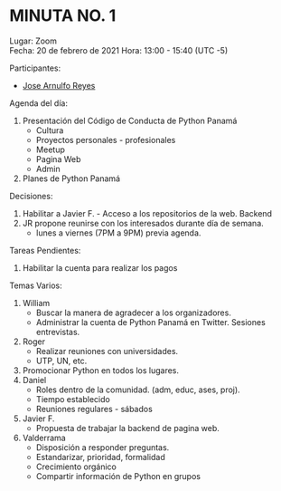 # MINUTA NO. 1

Lugar: Zoom  
Fecha: 20 de febrero de 2021
Hora: 13:00 - 15:40 (UTC -5)


Participantes:

- [Jose Arnulfo Reyes](https://www.linkedin.com/in/arnulfo-rh/)


Agenda del día:

1. Presentación del Código de Conducta de Python Panamá
      - Cultura
      - Proyectos personales - profesionales
      - Meetup
      - Pagina Web
      - Admin
2. Planes de Python Panamá

Decisiones:

1. Habilitar a Javier F. - Acceso a los repositorios de la web. Backend
2. JR propone reunirse con los interesados durante día de semana.
      - lunes a viernes (7PM a 9PM) previa agenda.

Tareas Pendientes:

1. Habilitar la cuenta para realizar los pagos

Temas Varios:

1. William
    - Buscar la manera de agradecer a los organizadores.
    - Administrar la cuenta de Python Panamá en Twitter. Sesiones entrevistas.
2. Roger
    - Realizar reuniones con universidades.
    - UTP, UN, etc.
3. Promocionar Python en todos los lugares.
4. Daniel
    - Roles dentro de la comunidad. (adm, educ, ases, proj).
    - Tiempo establecido
    - Reuniones regulares - sábados
5. Javier F.
    - Propuesta de trabajar la backend de pagina web.
6. Valderrama
    - Disposición a responder preguntas.
    - Estandarizar, prioridad, formalidad
    - Crecimiento orgánico
    - Compartir información de Python en grupos
